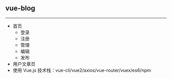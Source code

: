 ## vue-blog
***
+ 首页
  + 登录
  + 注册
  + 管理
  + 编辑
  + 发布
+ 用户文章页
+ 使用 Vue.js 技术栈：vue-cli/vue2/axios/vue-router/vuex/es6/npm


